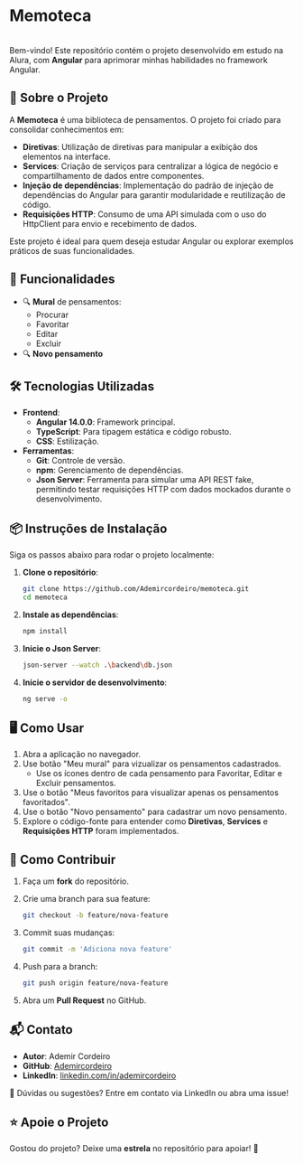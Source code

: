 # Memoteca

\
Bem-vindo! Este repositório contém o projeto desenvolvido em estudo na Alura, com **Angular** para aprimorar minhas habilidades no framework Angular.

## 📖 Sobre o Projeto

A **Memoteca** é uma biblioteca de pensamentos. O projeto foi criado para consolidar conhecimentos em:

- **Diretivas**: Utilização de diretivas para manipular a exibição dos elementos na interface.
- **Services**: Criação de serviços para centralizar a lógica de negócio e compartilhamento de dados entre componentes.
- **Injeção de dependências**: Implementação do padrão de injeção de dependências do Angular para garantir modularidade e reutilização de código.
- **Requisições HTTP**: Consumo de uma API simulada com o uso do HttpClient para envio e recebimento de dados.

Este projeto é ideal para quem deseja estudar Angular ou explorar exemplos práticos de suas funcionalidades.

## 🚀 Funcionalidades

- 🔍 **Mural** de pensamentos:
  - Procurar
  - Favoritar
  - Editar
  - Excluir
- 🔍 **Novo pensamento**

## 🛠️ Tecnologias Utilizadas

- **Frontend**:
  - **Angular 14.0.0**: Framework principal.
  - **TypeScript**: Para tipagem estática e código robusto.
  - **CSS**: Estilização.
- **Ferramentas**:
  - **Git**: Controle de versão.
  - **npm**: Gerenciamento de dependências.
  - **Json Server**: Ferramenta para simular uma API REST fake, permitindo testar requisições HTTP com dados mockados durante o desenvolvimento.

## 📦 Instruções de Instalação

Siga os passos abaixo para rodar o projeto localmente:

1. **Clone o repositório**:

   ```bash
   git clone https://github.com/Ademircordeiro/memoteca.git
   cd memoteca
   ```

2. **Instale as dependências**:

   ```bash
   npm install
   ```

3. **Inicie o Json Server**:

   ```bash
   json-server --watch .\backend\db.json
   ```

4. **Inicie o servidor de desenvolvimento**:

   ```bash
   ng serve -o
   ```

## 🖥️ Como Usar

1. Abra a aplicação no navegador.
2. Use botão "Meu mural" para vizualizar os pensamentos cadastrados.
   - Use os ícones dentro de cada pensamento para Favoritar, Editar e Excluir pensamentos.
3. Use o botão "Meus favoritos para visualizar apenas os pensamentos favoritados".
4. Use o botão "Novo pensamento" para cadastrar um novo pensamento.
5. Explore o código-fonte para entender como **Diretivas**, **Services** e **Requisições HTTP** foram implementados.

## 🤝 Como Contribuir

1. Faça um **fork** do repositório.

2. Crie uma branch para sua feature:

   ```bash
   git checkout -b feature/nova-feature
   ```

3. Commit suas mudanças:

   ```bash
   git commit -m 'Adiciona nova feature'
   ```

4. Push para a branch:

   ```bash
   git push origin feature/nova-feature
   ```

5. Abra um **Pull Request** no GitHub.

## 📬 Contato

- **Autor**: Ademir Cordeiro
- **GitHub**: [Ademircordeiro](https://github.com/Ademircordeiro)
- **LinkedIn**: [linkedin.com/in/ademircordeiro](https://www.linkedin.com/in/ademircordeiro/)

📧 Dúvidas ou sugestões? Entre em contato via LinkedIn ou abra uma issue!

## ⭐ Apoie o Projeto

Gostou do projeto? Deixe uma **estrela** no repositório para apoiar! 🚀

